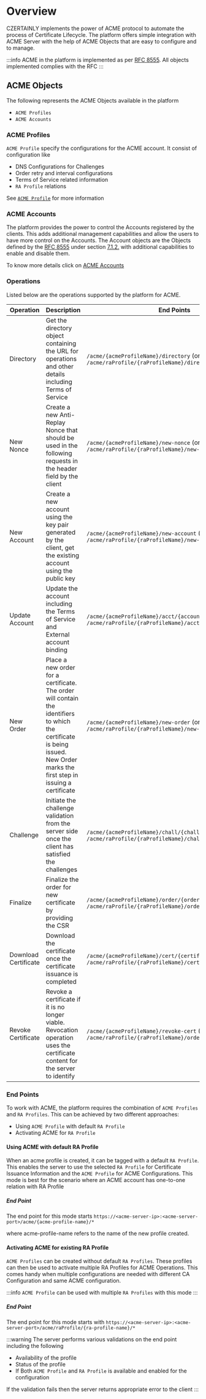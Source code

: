 # Overview

CZERTAINLY implements the power of ACME protocol to automate the process of Certificate Lifecycle. The platform offers simple integration with ACME Server with the help of ACME Objects that are easy to configure and to manage.

:::info
ACME in the platform is implemented as per [RFC 8555](https://datatracker.ietf.org/doc/html/rfc8555).
All objects implemented complies with the RFC
:::

## ACME Objects

The following represents the ACME Objects available in the platform

- `ACME Profiles`
- `ACME Accounts`

### ACME Profiles

`ACME Profile` specify the configurations for the ACME account. It consist of configuration like

- DNS Configurations for Challenges
- Order retry and interval configurations
- Terms of Service related information
- `RA Profile` relations

See [`ACME Profile`](./acme-profiles) for more information

### ACME Accounts

The platform provides the power to control the Accounts registered by the clients. This adds additional management capabilities and allow the users to have more control on the Accounts. The Account objects are the Objects defined by the [RFC 8555](https://datatracker.ietf.org/doc/html/rfc8555) under section [7.1.2.](https://datatracker.ietf.org/doc/html/rfc8555#section-7.1.2) with additional capabilities to enable and disable them.

To know more details click on [ACME Accounts]("./acme-accounts")

### Operations

Listed below are the operations supported by the platform for ACME.

| Operation            | Description                                                                                                                                                                   | End Points                                                                                                         | Ref                                                                        |
| -------------------- | ----------------------------------------------------------------------------------------------------------------------------------------------------------------------------- | ------------------------------------------------------------------------------------------------------------------ | -------------------------------------------------------------------------- |
| Directory            | Get the directory object containing the URL for operations and other details including Terms of Service                                                                       | `/acme/{acmeProfileName}/directory` (or) `/acme/raProfile/{raProfileName}/directory`                               | [Directory](https://datatracker.ietf.org/doc/html/rfc8555#section-7.1.1)   |
| New Nonce            | Create a new Anti-Replay Nonce that should be used in the following requests in the header field by the client                                                                | `/acme/{acmeProfileName}/new-nonce` (or) `/acme/raProfile/{raProfileName}/new-nonce`                               | [Nonce](https://datatracker.ietf.org/doc/html/rfc8555#section-7.2)         |
| New Account          | Create a new account using the key pair generated by the client, get the existing account using the public key                                                                | `/acme/{acmeProfileName}/new-account` (or) `/acme/raProfile/{raProfileName}/new-account`                           | [Account](https://datatracker.ietf.org/doc/html/rfc8555#section-7.3)       |
| Update Account       | Update the account including the Terms of Service and External account binding                                                                                                | `/acme/{acmeProfileName}/acct/{accountId}` (or) `/acme/raProfile/{raProfileName}/acct/{accountId}`                 | [Account](https://datatracker.ietf.org/doc/html/rfc8555#section-7.3.2)     |
| New Order            | Place a new order for a certificate. The order will contain the identifiers to which the certificate is being issued. New Order marks the first step in issuing a certificate | `/acme/{acmeProfileName}/new-order` (or) `/acme/raProfile/{raProfileName}/new-order`                               | [Order](https://datatracker.ietf.org/doc/html/rfc8555#section-7.4)         |
| Challenge            | Initiate the challenge validation from the server side once the client has satisfied the challenges                                                                           | `/acme/{acmeProfileName}/chall/{challengeId}` (or) `/acme/raProfile/{raProfileName}/chall/{challengeId}`           | [Challenge](https://datatracker.ietf.org/doc/html/rfc8555#section-7.5)     |
| Finalize             | Finalize the order for new certificate by providing the CSR                                                                                                                   | `/acme/{acmeProfileName}/order/{orderId}/finalize` (or) `/acme/raProfile/{raProfileName}/order/{orderId}/finalize` | [Finalize](https://datatracker.ietf.org/doc/html/rfc8555#section-7.4.2)    |
| Download Certificate | Download the certificate once the certificate issuance is completed                                                                                                           | `/acme/{acmeProfileName}/cert/{certificateId}` (or) `/acme/raProfile/{raProfileName}/cert/{certificateId}`         | [Certificate](https://datatracker.ietf.org/doc/html/rfc8555#section-7.3.2) |
| Revoke Certificate   | Revoke a certificate if it is no longer viable. Revocation operation uses the certificate content for the server to identify                                                  | `/acme/{acmeProfileName}/revoke-cert` (or) `/acme/raProfile/{raProfileName}/order/revoke-cert`                     | [Revoke](https://datatracker.ietf.org/doc/html/rfc8555#section-7.6)        |

### End Points

To work with ACME, the platform requires the combination of `ACME Profiles` and `RA Profiles`. This can be achieved by two different approaches:

- Using `ACME Profile` with default `RA Profile`
- Activating ACME for `RA Profile`

#### Using ACME with default RA Profile

When an acme profile is created, it can be tagged with a default `RA Profile`. This enables the server to use the selected `RA Profile` for Certificate Issuance Information and the `ACME Profile` for ACME Configurations. This mode is best for the scenario where an ACME account has one-to-one relation with RA Profile

##### End Point

The end point for this mode starts `https://<acme-server-ip>:<acme-server-port>/acme/{acme-profile-name}/*`

where acme-profile-name refers to the name of the new profile created.

#### Activating ACME for existing RA Profile

`ACME Profiles` can be created without default `RA Profiles`. These profiles can then be used to activate multiple RA Profiles for ACME Operations. This comes handy when multiple configurations are needed with different CA Configuration and same ACME configuration.

:::info
`ACME Profile` can be used with multiple `RA Profiles` with this mode
:::

##### End Point

The end point for this mode starts with `https://<acme-server-ip>:<acme-server-port>/acme/raProfile/{ra-profile-name}/*`

:::warning
The server performs various validations on the end point including the following

- Availability of the profile
- Status of the profile
- If Both `ACME Profile` and `RA Profile` is available and enabled for the configuration

If the validation fails then the server returns appropriate error to the client
:::
